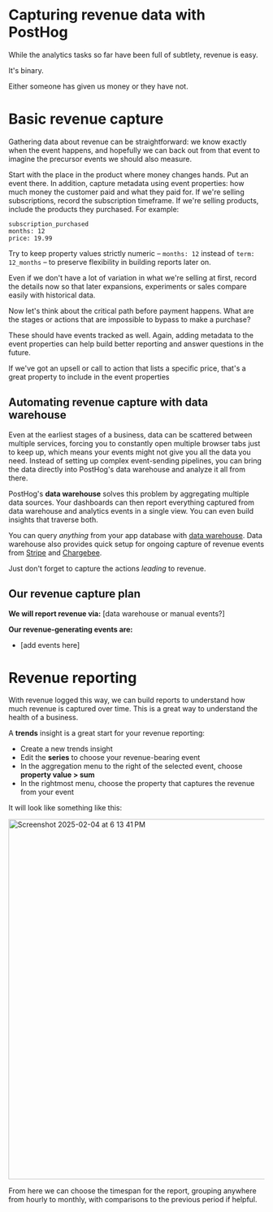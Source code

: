 # Capturing revenue data with PostHog

While the analytics tasks so far have been full of subtlety, revenue is easy.

It's binary.

Either someone has given us money or they have not.

# Basic revenue capture

Gathering data about revenue can be straightforward: we know exactly when the event happens, and hopefully we can back out from that event to imagine the precursor events we should also measure.

Start with the place in the product where money changes hands. Put an event there. In addition, capture metadata using event properties: how much money the customer paid and what they paid for. If we're selling subscriptions, record the subscription timeframe. If we're selling products, include the products they purchased. For example:

```
subscription_purchased  
months: 12  
price: 19.99
```

Try to keep property values strictly numeric – `months: 12` instead of `term: 12_months` – to preserve flexibility in building reports later on.

Even if we don't have a lot of variation in what we're selling at first, record the details now so that later expansions, experiments or sales compare easily with historical data.

Now let's think about the critical path before payment happens. What are the stages or actions that are impossible to bypass to make a purchase?

These should have events tracked as well. Again, adding metadata to the event properties can help build better reporting and answer questions in the future.

If we've got an upsell or call to action that lists a specific price, that's a great property to include in the event properties

## Automating revenue capture with data warehouse

Even at the earliest stages of a business, data can be scattered between multiple services, forcing you to constantly open multiple browser tabs just to keep up, which means your events might not give you all the data you need. Instead of setting up complex event-sending pipelines, you can bring the data directly into PostHog's data warehouse and analyze it all from there.

PostHog's **data warehouse** solves this problem by aggregating multiple data sources. Your dashboards can then report everything captured from data warehouse and analytics events in a single view. You can even build insights that traverse both.

You can query *anything* from your app database with [data warehouse](https://posthog.com/docs/data-warehouse/query). Data warehouse also provides quick setup for ongoing capture of revenue events from [Stripe](https://posthog.com/docs/cdp/sources/stripe) and [Chargebee](https://posthog.com/docs/cdp/sources/chargebee). 

Just don't forget to capture the actions *leading* to revenue.

## Our revenue capture plan

**We will report revenue via:** [data warehouse or manual events?]

**Our revenue-generating events are:**

- [add events here]

# Revenue reporting

With revenue logged this way, we can build reports to understand how much revenue is captured over time. This is a great way to understand the health of a business.

A **trends** insight is a great start for your revenue reporting:

- Create a new trends insight  
- Edit the **series** to choose your revenue-bearing event  
- In the aggregation menu to the right of the selected event, choose **property value > sum**  
- In the rightmost menu, choose the property that captures the revenue from your event

It will look like something like this:

<img width="709" alt="Screenshot 2025-02-04 at 6 13 41 PM" src="https://github.com/user-attachments/assets/2f749f1a-0893-49b1-9a8e-b268ae963559" />


From here we can choose the timespan for the report, grouping anywhere from hourly to monthly, with comparisons to the previous period if helpful.

